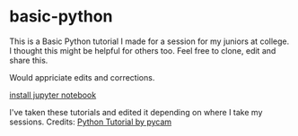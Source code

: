 # basic-python

This is a Basic Python tutorial I made for a session for my juniors at college. I thought this might be helpful for others too. Feel free to clone, edit and share this.

Would appriciate edits and corrections.

[install jupyter notebook](http://jupyter.org/install.html)

I've taken these tutorials and edited it depending on where I take my sessions.
Credits: [Python Tutorial by pycam](https://github.com/pycam/python-intro)
